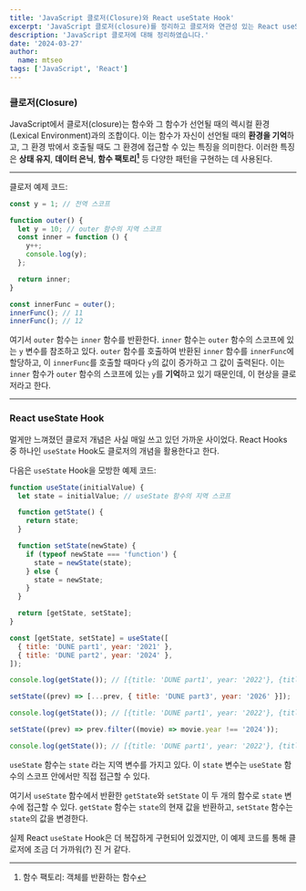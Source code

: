 ```yaml
---
title: 'JavaScript 클로저(Closure)와 React useState Hook'
excerpt: 'JavaScript 클로저(closure)를 정리하고 클로저와 연관성 있는 React useState Hook 코드까지 살펴 보았습니다.'
description: 'JavaScript 클로저에 대해 정리하였습니다.'
date: '2024-03-27'
author:
  name: mtseo
tags: ['JavaScript', 'React']
---
```


### 클로저(Closure)

JavaScript에서 클로저(closure)는 함수와 그 함수가 선언될 때의 렉시컬 환경(Lexical Environment)과의 조합이다. 이는 함수가 자신이 선언될 때의 **환경을 기억**하고, 그 환경 밖에서 호출될 때도 그 환경에 접근할 수 있는 특징을 의미한다. 이러한 특징은 **상태 유지**, **데이터 은닉**, **함수 팩토리[^1]** 등 다양한 패턴을 구현하는 데 사용된다.

---

클로저 예제 코드:

```js
const y = 1; // 전역 스코프

function outer() {
  let y = 10; // outer 함수의 지역 스코프
  const inner = function () {
    y++;
    console.log(y);
  };

  return inner;
}

const innerFunc = outer();
innerFunc(); // 11
innerFunc(); // 12
```

여기서 `outer` 함수는 `inner` 함수를 반환한다. `inner` 함수는 `outer` 함수의 스코프에 있는 `y` 변수를 참조하고 있다. `outer` 함수를 호출하여 반환된 `inner` 함수를 `innerFunc`에 할당하고, 이 `innerFunc`를 호출할 때마다 `y`의 값이 증가하고 그 값이 출력된다. 이는 `inner` 함수가 `outer` 함수의 스코프에 있는 `y`를 **기억**하고 있기 때문인데, 이 현상을 클로저라고 한다.

---

### React useState Hook

멀게만 느껴졌던 클로저 개념은 사실 매일 쓰고 있던 가까운 사이었다.
React Hooks 중 하나인 `useState` Hook도 클로저의 개념을 활용한다고 한다.

다음은 `useState` Hook을 모방한 예제 코드:

```jsx
function useState(initialValue) {
  let state = initialValue; // useState 함수의 지역 스코프

  function getState() {
    return state;
  }

  function setState(newState) {
    if (typeof newState === 'function') {
      state = newState(state);
    } else {
      state = newState;
    }
  }

  return [getState, setState];
}

const [getState, setState] = useState([
  { title: 'DUNE part1', year: '2021' },
  { title: 'DUNE part2', year: '2024' },
]);

console.log(getState()); // [{title: 'DUNE part1', year: '2022'}, {title: 'DUNE part2', year: '2024'}]

setState((prev) => [...prev, { title: 'DUNE part3', year: '2026' }]);

console.log(getState()); // [{title: 'DUNE part1', year: '2022'}, {title: 'DUNE part2', year: '2024'}, {title: 'DUNE part3', year: '2026'}]

setState((prev) => prev.filter((movie) => movie.year !== '2024'));

console.log(getState()); // [{title: 'DUNE part1', year: '2022'}, {title: 'DUNE part3', year: '2026'}]
```

`useState` 함수는 `state` 라는 지역 변수를 가지고 있다. 이 `state` 변수는 `useState` 함수의 스코프 안에서만 직접 접근할 수 있다.

여기서 `useState` 함수에서 반환한 `getState`와 `setState` 이 두 개의 함수로 `state` 변수에 접근할 수 있다.
`getState` 함수는 `state`의 현재 값을 반환하고, `setState` 함수는 `state`의 값을 변경한다.

실제 React `useState` Hook은 더 복잡하게 구현되어 있겠지만, 이 예제 코드를 통해 클로저에 조금 더 가까워(?) 진 거 같다.

[^1]: 함수 팩토리: 객체를 반환하는 함수
